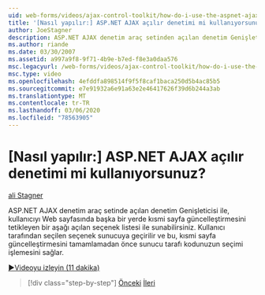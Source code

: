 ```yaml
---
uid: web-forms/videos/ajax-control-toolkit/how-do-i-use-the-aspnet-ajax-dropdown-control
title: '[Nasıl yapılır:] ASP.NET AJAX açılır denetimi mi kullanıyorsunuz? | Microsoft Docs'
author: JoeStagner
description: ASP.NET AJAX denetim araç setinden açılan denetim Genişleticisi ile, kullanıcıyı kısmi-PA tetikleyen bir açılan seçenek listesi ile sunabilirsiniz...
ms.author: riande
ms.date: 03/30/2007
ms.assetid: a997a9f8-9f71-4b9e-b7ed-f8e3a0daa576
msc.legacyurl: /web-forms/videos/ajax-control-toolkit/how-do-i-use-the-aspnet-ajax-dropdown-control
msc.type: video
ms.openlocfilehash: 4efddfa898514f9f5f8caf1baca250d5b4ac85b5
ms.sourcegitcommit: e7e91932a6e91a63e2e46417626f39d6b244a3ab
ms.translationtype: MT
ms.contentlocale: tr-TR
ms.lasthandoff: 03/06/2020
ms.locfileid: "78563905"
---
```

# <a name="how-do-i-use-the-aspnet-ajax-dropdown-control"></a>[Nasıl yapılır:] ASP.NET AJAX açılır denetimi mi kullanıyorsunuz?

[ali Stagner](https://github.com/JoeStagner)

ASP.NET AJAX denetim araç setinde açılan denetim Genişleticisi ile, kullanıcıyı Web sayfasında başka bir yerde kısmi sayfa güncelleştirmesini tetikleyen bir aşağı açılan seçenek listesi ile sunabilirsiniz. Kullanıcı tarafından seçilen seçenek sunucuya geçirilir ve bu, kısmi sayfa güncelleştirmesini tamamlamadan önce sunucu tarafı kodunuzun seçimi işlemesini sağlar.

[&#9654;Videoyu izleyin (11 dakika)](https://channel9.msdn.com/Blogs/ASP-NET-Site-Videos/how-do-i-use-the-aspnet-ajax-dropdown-control)

> [!div class="step-by-step"]
> [Önceki](how-do-i-configure-the-aspnet-ajax-calendar-control.md)
> [İleri](how-do-i-use-the-aspnet-ajax-maskededit-controls.md)
